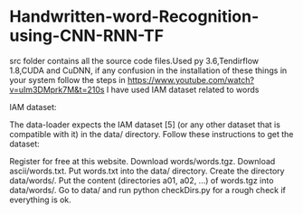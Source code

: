 # Handwritten-word-Recognition-using-CNN-RNN-TF
src folder contains all the source code files.Used py 3.6,Tendirflow 1.8,CUDA and CuDNN, if any confusion in the installation of these things in your system 
follow the steps in https://www.youtube.com/watch?v=uIm3DMprk7M&t=210s
I have used IAM dataset related to words



IAM dataset:

The data-loader expects the IAM dataset [5] (or any other dataset that is compatible with it) in the data/ directory. Follow these instructions to get the dataset:

Register for free at this website.
Download words/words.tgz.
Download ascii/words.txt.
Put words.txt into the data/ directory.
Create the directory data/words/.
Put the content (directories a01, a02, ...) of words.tgz into data/words/.
Go to data/ and run python checkDirs.py for a rough check if everything is ok.
